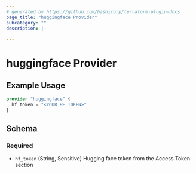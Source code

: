 ```yaml
---
# generated by https://github.com/hashicorp/terraform-plugin-docs
page_title: "huggingface Provider"
subcategory: ""
description: |-
  
---
```


# huggingface Provider



## Example Usage

```terraform
provider "huggingface" {
  hf_token = "<YOUR_HF_TOKEN>"
}
```

<!-- schema generated by tfplugindocs -->
## Schema

### Required

- `hf_token` (String, Sensitive) Hugging face token from the Access Token section
